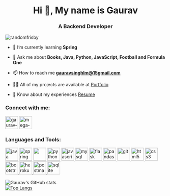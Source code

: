 <h1 align="center">Hi 👋, My name is Gaurav</h1>
<h3 align="center">A Backend Developer</h3>

<p align="left"> <img src="https://komarev.com/ghpvc/?username=randomfrisby&label=Profile%20views&color=0e75b6&style=flat" alt="randomfrisby" /> </p>

- 🌱 I’m currently learning **Spring**

- 💬 Ask me about **Books, Java, Python, JavaScript, Football and Formula One**

- 📫 How to reach me **gauravsinghlm@15gmail.com**

- 👨‍💻 All of my projects are available at [Portfolio](https://randomfrisby.github.io/)

- 📄 Know about my experiences [Resume](https://drive.google.com/file/d/1fXF7eqw4s6tCaaaZ4wfYOAomwofW7Vau/view?usp=share_link)

<h3 align="left">Connect with me:</h3>
<p align="left">
<a href="https://linkedin.com/in/gaurav-singh-91a662149" target="blank"><img align="center" src="https://cdn-icons-png.flaticon.com/512/3536/3536505.png" alt="gaurav-singh-91a662149" height="40" width="40" /></a>   <a href="https://www.goodreads.com/megafrisby " target="blank"><img align="center" src="https://cdn2.iconfinder.com/data/icons/goodreads-1/512/goodreads-square-light-1-256.png" alt="mega-frisby" height="40" width="40" /></a>
</p>

<h3 align="left">Languages and Tools:</h3>
<p align="left"> <a href="https://www.java.com" target="_blank" rel="noreferrer"> <img src="https://cdn-icons-png.flaticon.com/512/226/226777.png" alt="java" width="40" height="40"/> <a href="https://spring.io/" target="_blank" rel="noreferrer"> <img src="https://www.vectorlogo.zone/logos/springio/springio-icon.svg" alt="spring" width="40" height="40"/> <a href="https://hibernate.org/" target="_blank" rel="noreferrer"> <img src="https://cdn.freebiesupply.com/logos/large/2x/hibernate-logo-svg-vector.svg" width="40" height="40"/> <a href="https://www.python.org" target="_blank" rel="noreferrer"> <img src="https://cdn-icons-png.flaticon.com/512/5968/5968350.png" alt="python" width="40" height="40"/> </a>  <a href="https://developer.mozilla.org/en-US/docs/Web/JavaScript" target="_blank" rel="noreferrer"> <img src="https://cdn-icons-png.flaticon.com/512/5968/5968292.png" alt="javascript" width="40" height="40"/> </a> <a href="https://www.mysql.com/" target="_blank" rel="noreferrer"> <img src="https://cdn-icons-png.flaticon.com/512/5968/5968313.png" alt="mysql" width="40" height="40"/> <a href="https://flask.palletsprojects.com/" target="_blank" rel="noreferrer"> <img src="https://cms-assets.tutsplus.com/uploads/users/30/posts/16037/preview_image/flask.png" alt="flask" width="40" height="40"/> </a> <a href="https://pandas.pydata.org/" target="_blank" rel="noreferrer"> <img src="https://pandas.pydata.org/static/img/pandas_white.svg" alt="pandas" width="40" height="40"/>  <a href="https://git-scm.com/" target="_blank" rel="noreferrer"> <img src="https://www.vectorlogo.zone/logos/git-scm/git-scm-icon.svg" alt="git" width="40" height="40"/>  <a href="https://www.w3.org/html/" target="_blank" rel="noreferrer"> <img src="https://cdn-icons-png.flaticon.com/512/174/174854.png" alt="html5" width="40" height="40"/> </a>  <a href="https://www.w3schools.com/css/" target="_blank" rel="noreferrer"> <img src="https://cdn-icons-png.flaticon.com/512/732/732190.png" alt="css3" width="40" height="40"/></a> <a href="https://getbootstrap.com" target="_blank" rel="noreferrer"> <img src="https://cdn-icons-png.flaticon.com/512/5968/5968672.png" alt="bootstrap" width="40" height="40"/> </a>  </a>  </a> <a href="https://heroku.com" target="_blank" rel="noreferrer"> <img src="https://www.vectorlogo.zone/logos/heroku/heroku-icon.svg" alt="heroku" width="40" height="40"/> </a>  <a href="https://postman.com" target="_blank" rel="noreferrer"> <img src="https://www.vectorlogo.zone/logos/getpostman/getpostman-icon.svg" alt="postman" width="40" height="40"/> </a>  </a> </a> <a href="https://www.sqlite.org/" target="_blank" rel="noreferrer"> <img src="https://www.vectorlogo.zone/logos/sqlite/sqlite-icon.svg" alt="sqlite" width="40" height="40"/> </a> </p>

<!-- <p><img align="left" src="https://github-readme-stats.vercel.app/api/top-langs?username=randomfrisby&show_icons=true&locale=en&layout=compact" alt="randomfrisby" /></p> -->

<!-- <p>&nbsp;<img align="center" src="https://github-readme-stats.vercel.app/api?username=randomfrisby&show_icons=true&locale=en" alt="randomfrisby" /></p> -->

  

![Gaurav's GitHub stats](https://github-readme-stats.vercel.app/api?username=randomFrisby&show_icons=true&theme=nightowl)
  <br>
[![Top Langs](https://github-readme-stats.vercel.app/api/top-langs/?username=randomFrisby&layout=compact&theme=nightowl)](https://github.com/randomFrisby/github-readme-stats)









<!--
### Hi there 👋
**randomFrisby/randomFrisby** is a ✨ _special_ ✨ repository because its `README.md` (this file) appears on your GitHub profile.

Here are some ideas to get you started:

- 🔭 I’m currently working on ...
- 🌱 I’m currently learning ...
- 👯 I’m looking to collaborate on ...
- 🤔 I’m looking for help with ...
- 💬 Ask me about ...
- 📫 How to reach me: ...
- 😄 Pronouns: ...
- ⚡ Fun fact: ...
-->
